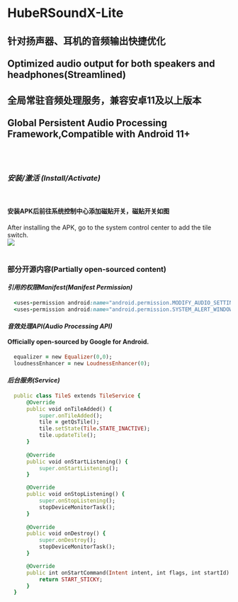 # HubeRSoundX-Lite
## 针对扬声器、耳机的音频输出快捷优化<br><br>Optimized audio output for both speakers and headphones(Streamlined)
## 全局常驻音频处理服务，兼容安卓11及以上版本<br><br>Global Persistent Audio Processing Framework,Compatible with Android 11+
<br>
<br>

### _安装/激活 (Install/Activate)_
<br>

#### 安装APK后前往系统控制中心添加磁贴开关，磁贴开关如图
After installing the APK, go to the system control center to add the tile switch.<br>
![](https://huberhayu.github.io/HubeRSoundX-Lite/image/hsxlite.png)
<br>
<br>

### 部分开源内容(Partially open-sourced content)

#### _引用的权限Manifest(Manifest Permission)_

```ruby
  <uses-permission android:name="android.permission.MODIFY_AUDIO_SETTINGS" />
  <uses-permission android:name="android.permission.SYSTEM_ALERT_WINDOW" />
```

#### _音效处理API(Audio Processing API)_<br><br>Officially open-sourced by Google for Android.

```ruby
  equalizer = new Equalizer(0,0);
  loudnessEnhancer = new LoudnessEnhancer(0);
```

#### _后台服务(Service)_

```ruby
  public class TileS extends TileService {
      @Override
      public void onTileAdded() {
          super.onTileAdded();
          tile = getQsTile();
          tile.setState(Tile.STATE_INACTIVE);
          tile.updateTile();
      }
  
      @Override
      public void onStartListening() {
          super.onStartListening();
      }

      @Override
      public void onStopListening() {
          super.onStopListening();
          stopDeviceMonitorTask();
      }
  
      @Override
      public void onDestroy() {
          super.onDestroy();
          stopDeviceMonitorTask();
      }

      @Override
      public int onStartCommand(Intent intent, int flags, int startId) {
          return START_STICKY;
      }
  }
```
